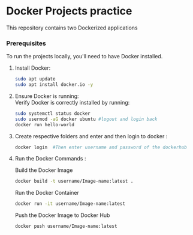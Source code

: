 # Docker Projects practice

This repository contains two Dockerized applications

### Prerequisites

To run the projects locally, you'll need to have Docker installed.

1. Install Docker:
   ```bash
   sudo apt update
   sudo apt install docker.io -y
   ```

3. Ensure Docker is running:  
   Verify Docker is correctly installed by running:

   ```bash
   sudo systemctl status docker
   sudo usermod -aG docker ubuntu #logout and login back
   docker run hello-world
   ```
4. Create respective folders and enter and then login to docker :  

   ```bash
   docker login  #Then enter username and password of the dockerhub
   ```

5. Run the Docker Commands :  

    Build the Docker Image
   ```bash
   docker build -t username/Image-name:latest .
   ```

   Run the Docker Container
   ```bash
   docker run -it username/Image-name:latest
   ```
   Push the Docker Image to Docker Hub
   ```bash
   docker push username/Image-name:latest
   ```

